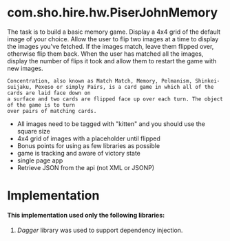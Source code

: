 com.sho.hire.hw.PiserJohnMemory
===============================

The task is to build a basic memory game. Display a 4x4 grid of the default image of your choice.
Allow the user to flip two images at a time to display the images you've fetched. If the images
match, leave them flipped over, otherwise flip them back. When the user has matched all the
images, display the number of flips it took and allow them to restart the game with new images.

    Concentration, also known as Match Match, Memory, Pelmanism, Shinkei-
    suijaku, Pexeso or simply Pairs, is a card game in which all of the cards are laid face down on
    a surface and two cards are flipped face up over each turn. The object of the game is to turn
    over pairs of matching cards.

    
- All images need to be tagged with "kitten" and you should use the square size
- 4x4 grid of images with a placeholder until flipped
- Bonus points for using as few libraries as possible
- game is tracking and aware of victory state
- single page app
- Retrieve JSON from the api (not XML or JSONP)
    
Implementation
==============
  
#### This implementation used only the following libraries:
 
1. _Dagger_ library was used to support dependency injection.
   
    